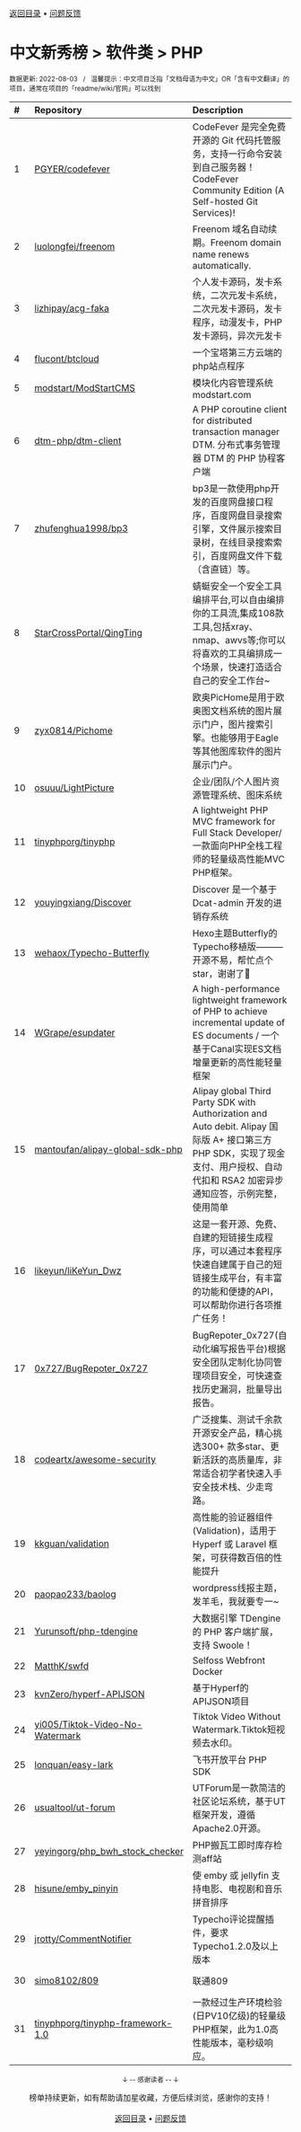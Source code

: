 <a href="https://gitee.com/GrowingGit/GitHub-Chinese-Top-Charts#github中文排行榜">返回目录</a> • <a href="/content/docs/feedback.md">问题反馈</a>

# 中文新秀榜 > 软件类 > PHP
<sub>数据更新: 2022-08-03&nbsp;&nbsp;&nbsp;/&nbsp;&nbsp;&nbsp;温馨提示：中文项目泛指「文档母语为中文」OR「含有中文翻译」的项目，通常在项目的「readme/wiki/官网」可以找到</sub>

|#|Repository|Description|Stars|Updated|Created|
|:-|:-|:-|:-|:-|:-|
|1|[PGYER/codefever](https://github.com/PGYER/codefever)|CodeFever 是完全免费开源的 Git 代码托管服务，支持一行命令安装到自己服务器！CodeFever Community Edition (A Self-hosted Git Services)!|2169|2022-07-24|2022-01-19|
|2|[luolongfei/freenom](https://github.com/luolongfei/freenom)|Freenom 域名自动续期。Freenom domain name renews automatically.|1765|2022-07-28|2021-09-10|
|3|[lizhipay/acg-faka](https://github.com/lizhipay/acg-faka)|个人发卡源码，发卡系统，二次元发卡系统，二次元发卡源码，发卡程序，动漫发卡，PHP发卡源码，异次元发卡|519|2022-06-14|2021-11-27|
|4|[flucont/btcloud](https://github.com/flucont/btcloud)|一个宝塔第三方云端的php站点程序|428|2022-07-31|2022-06-04|
|5|[modstart/ModStartCMS](https://github.com/modstart/ModStartCMS)|模块化内容管理系统 modstart.com|316|2022-07-22|2021-08-25|
|6|[dtm-php/dtm-client](https://github.com/dtm-php/dtm-client)|A PHP coroutine client for distributed transaction manager DTM. 分布式事务管理器 DTM 的 PHP 协程客户端|276|2022-08-02|2022-02-07|
|7|[zhufenghua1998/bp3](https://github.com/zhufenghua1998/bp3)|bp3是一款使用php开发的百度网盘接口程序，百度网盘目录搜索引擎，文件展示搜索目录树，在线目录搜索索引，百度网盘文件下载（含直链）等。|259|2022-07-01|2021-09-24|
|8|[StarCrossPortal/QingTing](https://github.com/StarCrossPortal/QingTing)|蜻蜓安全一个安全工具编排平台,可以自由编排你的工具流,集成108款工具,包括xray、nmap、awvs等;你可以将喜欢的工具编排成一个场景，快速打造适合自己的安全工作台~|251|2022-07-27|2022-04-29|
|9|[zyx0814/Pichome](https://github.com/zyx0814/Pichome)|欧奥PicHome是用于欧奥图文档系统的图片展示门户，图片搜索引擎。也能够用于Eagle等其他图库软件的图片展示门户。|224|2022-07-12|2021-09-16|
|10|[osuuu/LightPicture](https://github.com/osuuu/LightPicture)|企业/团队/个人图片资源管理系统、图床系统|216|2022-02-27|2022-01-16|
|11|[tinyphporg/tinyphp](https://github.com/tinyphporg/tinyphp)|A lightweight PHP MVC framework for Full Stack Developer/一款面向PHP全栈工程师的轻量级高性能MVC PHP框架。|210|2022-07-24|2021-11-01|
|12|[youyingxiang/Discover](https://github.com/youyingxiang/Discover)|Discover 是一个基于 Dcat-admin 开发的进销存系统|209|2022-05-06|2021-10-22|
|13|[wehaox/Typecho-Butterfly](https://github.com/wehaox/Typecho-Butterfly)|Hexo主题Butterfly的Typecho移植版———开源不易，帮忙点个star，谢谢了🌹|193|2022-07-12|2021-08-14|
|14|[WGrape/esupdater](https://github.com/WGrape/esupdater)|A high-performance lightweight framework of PHP to achieve incremental update of ES documents / 一个基于Canal实现ES文档增量更新的高性能轻量框架|155|2022-03-04|2021-12-13|
|15|[mantoufan/alipay-global-sdk-php](https://github.com/mantoufan/alipay-global-sdk-php)|Alipay global Third Party SDK with Authorization and Auto debit. Alipay 国际版 A+ 接口第三方 PHP SDK，实现了现金支付、用户授权、自动代扣和 RSA2 加密异步通知应答，示例完整，使用简单|152|2022-04-22|2022-01-13|
|16|[likeyun/liKeYun_Dwz](https://github.com/likeyun/liKeYun_Dwz)|这是一套开源、免费、自建的短链接生成程序，可以通过本套程序快速自建属于自己的短链接生成平台，有丰富的功能和便捷的API，可以帮助你进行各项推广任务！|144|2022-07-25|2021-10-28|
|17|[0x727/BugRepoter_0x727](https://github.com/0x727/BugRepoter_0x727)|BugRepoter_0x727(自动化编写报告平台)根据安全团队定制化协同管理项目安全，可快速查找历史漏洞，批量导出报告。|126|2022-02-11|2021-09-26|
|18|[codeartx/awesome-security](https://github.com/codeartx/awesome-security)|广泛搜集、测试千余款开源安全产品，精心挑选300+ 款多star、更新活跃的高质量库，非常适合初学者快速入手安全技术栈、少走弯路。|110|2022-07-22|2022-07-09|
|19|[kkguan/validation](https://github.com/kkguan/validation)|高性能的验证器组件(Validation)，适用于 Hyperf 或 Laravel 框架，可获得数百倍的性能提升|75|2022-02-23|2021-09-24|
|20|[paopao233/baolog](https://github.com/paopao233/baolog)|wordpress线报主题，发羊毛，我就要专一~|68|2022-04-11|2021-08-26|
|21|[Yurunsoft/php-tdengine](https://github.com/Yurunsoft/php-tdengine)|大数据引擎 TDengine 的 PHP 客户端扩展，支持 Swoole！|51|2022-06-21|2021-12-21|
|22|[MatthK/swfd](https://github.com/MatthK/swfd)|Selfoss Webfront Docker|49|2022-02-14|2021-09-20|
|23|[kvnZero/hyperf-APIJSON](https://github.com/kvnZero/hyperf-APIJSON)|基于Hyperf的APIJSON项目|46|2022-04-22|2021-11-02|
|24|[yi005/Tiktok-Video-No-Watermark](https://github.com/yi005/Tiktok-Video-No-Watermark)|Tiktok Video Without Watermark.Tiktok短视频去水印。|43|2022-06-10|2021-11-19|
|25|[lonquan/easy-lark](https://github.com/lonquan/easy-lark)|飞书开放平台 PHP SDK|42|2022-04-14|2022-03-10|
|26|[usualtool/ut-forum](https://github.com/usualtool/ut-forum)|UTForum是一款简洁的社区论坛系统，基于UT框架开发，遵循Apache2.0开源。|37|2022-05-30|2022-05-30|
|27|[yeyingorg/php_bwh_stock_checker](https://github.com/yeyingorg/php_bwh_stock_checker)|PHP搬瓦工即时库存检测aff站|35|2022-07-17|2022-01-17|
|28|[hisune/emby_pinyin](https://github.com/hisune/emby_pinyin)|使 emby 或 jellyfin 支持电影、电视剧和音乐拼音排序|33|2022-08-02|2022-05-26|
|29|[jrotty/CommentNotifier](https://github.com/jrotty/CommentNotifier)|Typecho评论提醒插件，要求Typecho1.2.0及以上版本|29|2022-06-24|2022-04-22|
|30|[simo8102/809](https://github.com/simo8102/809)|联通809|29|2022-07-07|2022-03-13|
|31|[tinyphporg/tinyphp-framework-1.0](https://github.com/tinyphporg/tinyphp-framework-1.0)|一款经过生产环境检验(日PV10亿级)的轻量级PHP框架，此为1.0高性能版本，毫秒级响应。|29|2022-06-10|2022-02-21|

<div align="center">
    <p><sub>↓ -- 感谢读者 -- ↓</sub></p>
    榜单持续更新，如有帮助请加星收藏，方便后续浏览，感谢你的支持！
</div>

<br/>

<div align="center"><a href="https://gitee.com/GrowingGit/GitHub-Chinese-Top-Charts#github中文排行榜">返回目录</a> • <a href="/content/docs/feedback.md">问题反馈</a></div>
